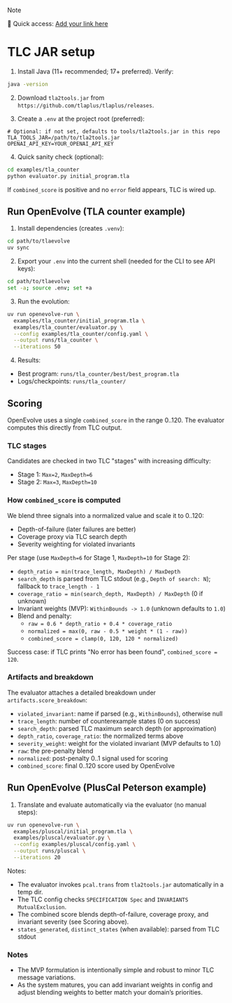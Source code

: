 > [!NOTE]
> 🔗 Quick access: [Add your link here](https://example.com)

# TLC JAR setup

1. Install Java (11+ recommended; 17+ preferred). Verify:

```bash
java -version
```

2. Download `tla2tools.jar` from `https://github.com/tlaplus/tlaplus/releases`.

3. Create a `.env` at the project root (preferred):

```
# Optional: if not set, defaults to tools/tla2tools.jar in this repo
TLA_TOOLS_JAR=/path/to/tla2tools.jar
OPENAI_API_KEY=YOUR_OPENAI_API_KEY
```

4. Quick sanity check (optional):

```bash
cd examples/tla_counter
python evaluator.py initial_program.tla
```

If `combined_score` is positive and no `error` field appears, TLC is wired up.

## Run OpenEvolve (TLA counter example)

1. Install dependencies (creates `.venv`):

```bash
cd path/to/tlaevolve
uv sync
```

2. Export your `.env` into the current shell (needed for the CLI to see API keys):

```bash
cd path/to/tlaevolve
set -a; source .env; set +a
```

3. Run the evolution:

```bash
uv run openevolve-run \
  examples/tla_counter/initial_program.tla \
  examples/tla_counter/evaluator.py \
  --config examples/tla_counter/config.yaml \
  --output runs/tla_counter \
  --iterations 50
```

4. Results:

- Best program: `runs/tla_counter/best/best_program.tla`
- Logs/checkpoints: `runs/tla_counter/`

## Scoring

OpenEvolve uses a single `combined_score` in the range 0..120. The evaluator computes this directly from TLC output.

### TLC stages

Candidates are checked in two TLC "stages" with increasing difficulty:

- Stage 1: `Max=2`, `MaxDepth=6`
- Stage 2: `Max=3`, `MaxDepth=10`

### How `combined_score` is computed

We blend three signals into a normalized value and scale it to 0..120:

- Depth-of-failure (later failures are better)
- Coverage proxy via TLC search depth
- Severity weighting for violated invariants

Per stage (use `MaxDepth=6` for Stage 1, `MaxDepth=10` for Stage 2):

- `depth_ratio = min(trace_length, MaxDepth) / MaxDepth`
- `search_depth` is parsed from TLC stdout (e.g., `Depth of search: N`); fallback to `trace_length - 1`
- `coverage_ratio = min(search_depth, MaxDepth) / MaxDepth` (0 if unknown)
- Invariant weights (MVP): `WithinBounds -> 1.0` (unknown defaults to `1.0`)
- Blend and penalty:
  - `raw = 0.6 * depth_ratio + 0.4 * coverage_ratio`
  - `normalized = max(0, raw - 0.5 * weight * (1 - raw))`
  - `combined_score = clamp(0, 120, 120 * normalized)`

Success case: if TLC prints "No error has been found", `combined_score = 120`.

### Artifacts and breakdown

The evaluator attaches a detailed breakdown under `artifacts.score_breakdown`:

- `violated_invariant`: name if parsed (e.g., `WithinBounds`), otherwise null
- `trace_length`: number of counterexample states (0 on success)
- `search_depth`: parsed TLC maximum search depth (or approximation)
- `depth_ratio`, `coverage_ratio`: the normalized terms above
- `severity_weight`: weight for the violated invariant (MVP defaults to 1.0)
- `raw`: the pre-penalty blend
- `normalized`: post-penalty 0..1 signal used for scoring
- `combined_score`: final 0..120 score used by OpenEvolve

## Run OpenEvolve (PlusCal Peterson example)

1. Translate and evaluate automatically via the evaluator (no manual steps):

```bash
uv run openevolve-run \
  examples/pluscal/initial_program.tla \
  examples/pluscal/evaluator.py \
  --config examples/pluscal/config.yaml \
  --output runs/pluscal \
  --iterations 20
```

Notes:

- The evaluator invokes `pcal.trans` from `tla2tools.jar` automatically in a temp dir.
- The TLC config checks `SPECIFICATION Spec` and `INVARIANTS MutualExclusion`.
- The combined score blends depth-of-failure, coverage proxy, and invariant severity (see Scoring above).
- `states_generated`, `distinct_states` (when available): parsed from TLC stdout

### Notes

- The MVP formulation is intentionally simple and robust to minor TLC message variations.
- As the system matures, you can add invariant weights in config and adjust blending weights to better match your domain’s priorities.
